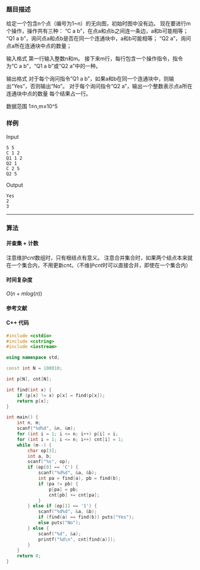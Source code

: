 ### 题目描述

给定一个包含n个点（编号为1~n）的无向图，初始时图中没有边。
现在要进行m个操作，操作共有三种：
“C a b”，在点a和点b之间连一条边，a和b可能相等；
“Q1 a b”，询问点a和点b是否在同一个连通块中，a和b可能相等；
“Q2 a”，询问点a所在连通块中点的数量；

输入格式
第一行输入整数n和m。
接下来m行，每行包含一个操作指令，指令为“C a b”，“Q1 a b”或“Q2 a”中的一种。

输出格式
对于每个询问指令”Q1 a b”，如果a和b在同一个连通块中，则输出“Yes”，否则输出“No”。
对于每个询问指令“Q2 a”，输出一个整数表示点a所在连通块中点的数量
每个结果占一行。

数据范围
1≤n,m≤10^5

### 样例

Input

```
5 5
C 1 2
Q1 1 2
Q2 1
C 2 5
Q2 5
```

Output

```
Yes
2
3
```

----------

### 算法
#### 并查集 + 计数

注意维护$cnt$数组时，只有根结点有意义。
注意合并集合时，如果两个结点本来就在一个集合内，不用更新$cnt$。（不维护$cnt$时可以直接合并，即使在一个集合内）

#### 时间复杂度

$O(n + mlog(n))$

#### 参考文献

#### C++ 代码

``` cpp
#include <cstdio>
#include <cstring>
#include <iostream>

using namespace std;

const int N = 100010;

int p[N], cnt[N];

int find(int x) {
    if (p[x] != x) p[x] = find(p[x]);
    return p[x];
}

int main() {
    int n, m;
    scanf("%d%d", &n, &m);
    for (int i = 1; i <= n; i++) p[i] = i;
    for (int i = 1; i <= n; i++) cnt[i] = 1;
    while (m--) {
        char op[3];
        int a, b;
        scanf("%s", op);
        if (op[0] == 'C') {
            scanf("%d%d", &a, &b);
            int pa = find(a), pb = find(b);
            if (pa != pb) {
                p[pa] = pb;
                cnt[pb] += cnt[pa];
            }
        } else if (op[1] == '1') {
            scanf("%d%d", &a, &b);
            if (find(a) == find(b)) puts("Yes");
            else puts("No");
        } else {
            scanf("%d", &a);
            printf("%d\n", cnt[find(a)]);
        }
    }
    return 0;
}
```